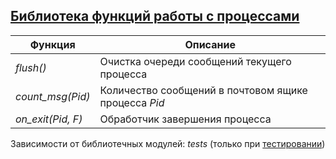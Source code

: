 ## [Библиотека функций работы с процессами](../libs/proc.erl)
|Функция|Описание|  
|-----------------|--------------------------------------------------------------------------------------|  
|*flush()*| Очистка очереди сообщений текущего процесса|  
|*count_msg(Pid)*|Количество сообщений в почтовом ящике процесса *Pid*|  
|*on_exit(Pid, F)*| Обработчик завершения процесса|  

Зависимости от библиотечных модулей: *tests* (только при [тестировании](../libs/tests/proc_tests.erl))  

